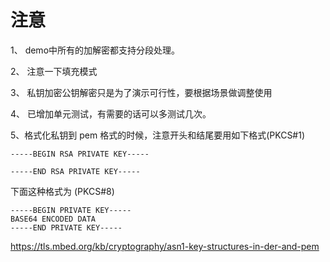 # 注意
1、 demo中所有的加解密都支持分段处理。

2、 注意一下填充模式

3、 私钥加密公钥解密只是为了演示可行性，要根据场景做调整使用

4、 已增加单元测试，有需要的话可以多测试几次。

5、格式化私钥到 pem 格式的时候，注意开头和结尾要用如下格式(PKCS#1)
```
-----BEGIN RSA PRIVATE KEY-----

-----END RSA PRIVATE KEY-----
```


下面这种格式为 (PKCS#8)
```
-----BEGIN PRIVATE KEY-----
BASE64 ENCODED DATA
-----END PRIVATE KEY-----
```


https://tls.mbed.org/kb/cryptography/asn1-key-structures-in-der-and-pem
